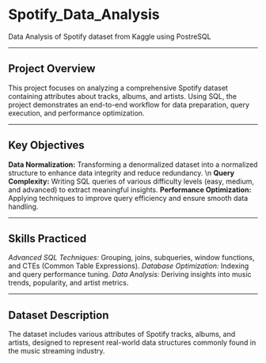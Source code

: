 # Spotify_Data_Analysis
Data Analysis of Spotify dataset from Kaggle using PostreSQL



------------------------------------------------------------------------------------------------------------------------------------------------------------------------------------------------
**Project Overview**
------------------------------------------------------------------------------------------------------------------------------------------------------------------------------------------------

This project focuses on analyzing a comprehensive Spotify dataset containing attributes about tracks, albums, and artists. Using SQL, the project demonstrates an end-to-end workflow for data preparation, query execution, and performance optimization.


------------------------------------------------------------------------------------------------------------------------------------------------------------------------------------------------
**Key Objectives**
------------------------------------------------------------------------------------------------------------------------------------------------------------------------------------------------

**Data Normalization:**  Transforming a denormalized dataset into a normalized structure to enhance data integrity and reduce redundancy. \n
**Query Complexity:**  Writing SQL queries of various difficulty levels (easy, medium, and advanced) to extract meaningful insights.
**Performance Optimization:**  Applying techniques to improve query efficiency and ensure smooth data handling.


------------------------------------------------------------------------------------------------------------------------------------------------------------------------------------------------
Skills Practiced
------------------------------------------------------------------------------------------------------------------------------------------------------------------------------------------------

_Advanced SQL Techniques:_ Grouping, joins, subqueries, window functions, and CTEs (Common Table Expressions).
_Database Optimization:_ Indexing and query performance tuning.
_Data Analysis:_ Deriving insights into music trends, popularity, and artist metrics.


------------------------------------------------------------------------------------------------------------------------------------------------------------------------------------------------
Dataset Description
------------------------------------------------------------------------------------------------------------------------------------------------------------------------------------------------

The dataset includes various attributes of Spotify tracks, albums, and artists, designed to represent real-world data structures commonly found in the music streaming industry.




